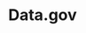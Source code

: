 ---
codehost: https://github.com/GSA/datagov-design
logohandle: datagov
sort: datagov
title: Data.gov
twitter: https://x.com/usdatagov
website: https://www.data.gov/
---